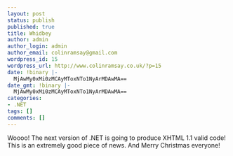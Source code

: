 ```yaml
---
layout: post
status: publish
published: true
title: Whidbey
author: admin
author_login: admin
author_email: colinramsay@gmail.com
wordpress_id: 15
wordpress_url: http://www.colinramsay.co.uk/?p=15
date: !binary |-
  MjAwMy0xMi0zMCAyMToxNTo1NyArMDAwMA==
date_gmt: !binary |-
  MjAwMy0xMi0zMCAyMToxNTo1NyArMDAwMA==
categories:
- .NET
tags: []
comments: []
---
```

<p>Woooo! The next version of .NET is going to produce XHTML 1.1 valid code! This is an extremely good piece of news. And Merry Christmas everyone!</p>
